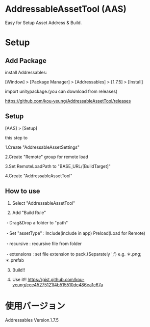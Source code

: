 # AddressableAssetTool (AAS)

Easy for Setup Asset Address & Build.

# Setup

## Add Package

install Addressables:

[Window] > [Package Manager] > [Addressables] > [1.7.5] > [Install]

import unitypackage.(you can download from releases)

https://github.com/kou-yeung/AddressableAssetTool/releases

## Setup

[AAS] > [Setup]

this step to

1.Create "AddressableAssetSettings"

2.Create "Remote" group for remote load

3.Set RemoteLoadPath to "BASE_URL/[BuildTarget]"

4.Create "AddressableAssetTool"

## How to use

1. Select "AddressableAssetTool"

2. Add "Build Rule"

・Drag&Drop a folder to "path"

・Set "assetType" : Include(include in app) Preload(Load for Remote)

・recursive : recursive file from folder

・extensions : set file extension to pack.(Separately ';') e.g. ＊.png;＊.prefab

3. Build!!

4. Use it!! https://gist.github.com/kou-yeung/cee45275121f4b515510de486ea1c67a
# 使用バージョン

Addressables Version.1.7.5
